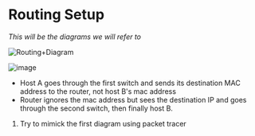 # Routing Setup
*This will be the diagrams we will refer to*

![Routing+Diagram](https://github.com/user-attachments/assets/db78b45d-b3e3-413e-b444-7942fef0e498)

![image](https://github.com/user-attachments/assets/6c7db018-858b-41f1-8d40-f5b28967ee83)

- Host A goes through the first switch and sends its destination MAC address to the router, not host B's mac address
- Router ignores the mac address but sees the destination IP and goes through the second switch, then finally host B.

1. Try to mimick the first diagram using packet tracer
